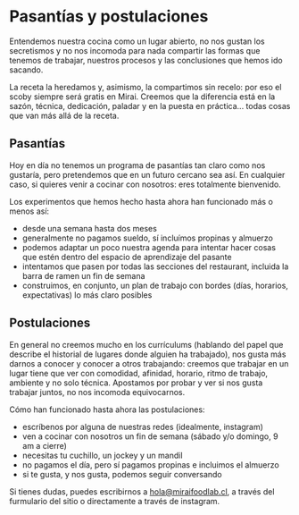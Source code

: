 # Pasantías y postulaciones

Entendemos nuestra cocina como un lugar abierto, no nos gustan los secretismos y no nos incomoda para nada compartir
las formas que tenemos de trabajar, nuestros procesos y las conclusiones que hemos ido sacando.

La receta la heredamos y, asimismo, la compartimos sin recelo: por eso el scoby siempre será gratis en Mirai. Creemos que la diferencia está en la sazón, técnica, dedicación, paladar y en la puesta en práctica... todas cosas que van más allá de la receta.

## Pasantías

Hoy en día no tenemos un programa de pasantías tan claro como nos gustaría, pero pretendemos que en un futuro cercano
sea así. En cualquier caso, si quieres venir a cocinar con nosotros: eres totalmente bienvenido.

Los experimentos que hemos hecho hasta ahora han funcionado más o menos así:

- desde una semana hasta dos meses
- generalmente no pagamos sueldo, sí incluímos propinas y almuerzo
- podemos adaptar un poco nuestra agenda para intentar hacer cosas que estén dentro del espacio de aprendizaje del pasante
- intentamos que pasen por todas las secciones del restaurant, incluida la barra de ramen un fin de semana
- construimos, en conjunto, un plan de trabajo con bordes (días, horarios, expectativas) lo más claro posibles

## Postulaciones

En general no creemos mucho en los currículums (hablando del papel que describe el historial de lugares donde alguien ha trabajado),
nos gusta más darnos a conocer y conocer a otros trabajando: creemos que trabajar en un lugar tiene que ver con comodidad,
afinidad, horario, ritmo de trabajo, ambiente y no solo técnica. Apostamos por probar y ver si nos gusta trabajar juntos, no nos incomoda equivocarnos.

Cómo han funcionado hasta ahora las postulaciones:

- escríbenos por alguna de nuestras redes (idealmente, instagram)
- ven a cocinar con nosotros un fin de semana (sábado y/o domingo, 9 am a cierre)
- necesitas tu cuchillo, un jockey y un mandil
- no pagamos el día, pero sí pagamos propinas e incluimos el almuerzo
- si te gusta, y nos gusta, podemos seguir conversando

Si tienes dudas, puedes escribirnos a [hola@miraifoodlab.cl](mailto:hola@miraifoodlab.cl), a través del furmulario del sitio o directamente a través de instagram.
